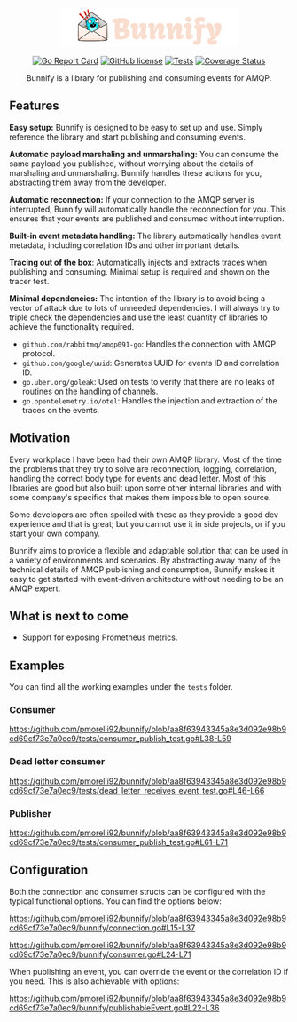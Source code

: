 <p align="center">
    <img src="logo.png" width="320px">
</p>

<div align="center">

[![Go Report Card](https://goreportcard.com/badge/github.com/pmorelli92/bunnify)](https://goreportcard.com/report/github.com/pmorelli92/bunnify)
[![GitHub license](https://img.shields.io/github/license/pmorelli92/bunnify)](LICENSE)
[![Tests](https://github.com/pmorelli92/bunnify/actions/workflows/main.yaml/badge.svg?branch=main)](https://github.com/pmorelli92/bunnify/actions/workflows/main.yaml)
[![Coverage Status](https://coveralls.io/repos/github/pmorelli92/bunnify/badge.svg?branch=main&kill_cache=1)](https://coveralls.io/github/pmorelli92/bunnify?branch=main)

Bunnify is a library for publishing and consuming events for AMQP.

</div>

## Features

**Easy setup:** Bunnify is designed to be easy to set up and use. Simply reference the library and start publishing and consuming events.

**Automatic payload marshaling and unmarshaling:** You can consume the same payload you published, without worrying about the details of marshaling and unmarshaling. Bunnify handles these actions for you, abstracting them away from the developer.

**Automatic reconnection:** If your connection to the AMQP server is interrupted, Bunnify will automatically handle the reconnection for you. This ensures that your events are published and consumed without interruption.

**Built-in event metadata handling:** The library automatically handles event metadata, including correlation IDs and other important details.

**Tracing out of the box**: Automatically injects and extracts traces when publishing and consuming. Minimal setup is required and shown on the tracer test.

**Minimal dependencies:** The intention of the library is to avoid being a vector of attack due to lots of unneeded dependencies. I will always try to triple check the dependencies and use the least quantity of libraries to achieve the functionality required.

- `github.com/rabbitmq/amqp091-go`: Handles the connection with AMQP protocol.
- `github.com/google/uuid`: Generates UUID for events ID and correlation ID.
- `go.uber.org/goleak`: Used on tests to verify that there are no leaks of routines on the handling of channels.
- `go.opentelemetry.io/otel`: Handles the injection and extraction of the traces on the events.

## Motivation

Every workplace I have been had their own AMQP library. Most of the time the problems that they try to solve are reconnection, logging, correlation, handling the correct body type for events and dead letter. Most of this libraries are good but also built upon some other internal libraries and with some company's specifics that makes them impossible to open source.

Some developers are often spoiled with these as they provide a good dev experience and that is great; but you cannot use it in side projects, or if you start your own company.

Bunnify aims to provide a flexible and adaptable solution that can be used in a variety of environments and scenarios. By abstracting away many of the technical details of AMQP publishing and consumption, Bunnify makes it easy to get started with event-driven architecture without needing to be an AMQP expert.

## What is next to come

- Support for exposing Prometheus metrics.

## Examples

You can find all the working examples under the `tests` folder.

### Consumer

https://github.com/pmorelli92/bunnify/blob/aa8f63943345a8e3d092e98b9cd69cf73e7a0ec9/tests/consumer_publish_test.go#L38-L59

### Dead letter consumer

https://github.com/pmorelli92/bunnify/blob/aa8f63943345a8e3d092e98b9cd69cf73e7a0ec9/tests/dead_letter_receives_event_test.go#L46-L66

### Publisher

https://github.com/pmorelli92/bunnify/blob/aa8f63943345a8e3d092e98b9cd69cf73e7a0ec9/tests/consumer_publish_test.go#L61-L71

## Configuration

Both the connection and consumer structs can be configured with the typical functional options. You can find the options below:

https://github.com/pmorelli92/bunnify/blob/aa8f63943345a8e3d092e98b9cd69cf73e7a0ec9/bunnify/connection.go#L15-L37

https://github.com/pmorelli92/bunnify/blob/aa8f63943345a8e3d092e98b9cd69cf73e7a0ec9/bunnify/consumer.go#L24-L71

When publishing an event, you can override the event or the correlation ID if you need. This is also achievable with options:

https://github.com/pmorelli92/bunnify/blob/aa8f63943345a8e3d092e98b9cd69cf73e7a0ec9/bunnify/publishableEvent.go#L22-L36
